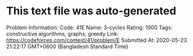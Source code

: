 # This text file was auto-generated

Problem Information:
Code: 41E
Name: 3-cycles
Rating: 1900
Tags: constructive algorithms, graphs, greedy
Link: https://codeforces.com/contest/41/problem/E
Submitted At: 2020-05-23 21:22:17 GMT+0600 (Bangladesh Standard Time)